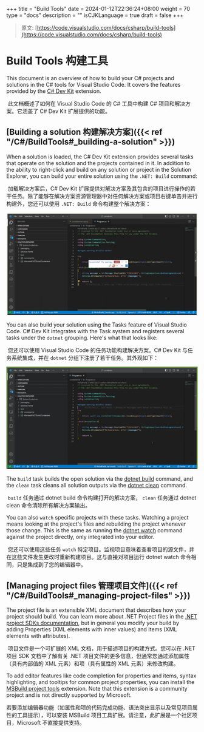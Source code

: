 +++
title = "Build Tools"
date = 2024-01-12T22:36:24+08:00
weight = 70
type = "docs"
description = ""
isCJKLanguage = true
draft = false
+++

> 原文: [https://code.visualstudio.com/docs/csharp/build-tools](https://code.visualstudio.com/docs/csharp/build-tools)

# Build Tools 构建工具



This document is an overview of how to build your C# projects and solutions in the C# tools for Visual Studio Code. It covers the features provided by the [C# Dev Kit](https://marketplace.visualstudio.com/items?itemName=ms-dotnettools.csdevkit) extension.

​​​	此文档概述了如何在 Visual Studio Code 的 C# 工具中构建 C# 项目和解决方案。它涵盖了 C# Dev Kit 扩展提供的功能。

## [Building a solution 构建解决方案]({{< ref "/C#/BuildTools#_building-a-solution" >}})

When a solution is loaded, the C# Dev Kit extension provides several tasks that operate on the solution and the projects contained in it. In addition to the ability to right-click and build on any solution or project in the Solution Explorer, you can build your entire solution using the `.NET: Build` command:

​​​	加载解决方案后，C# Dev Kit 扩展提供对解决方案及其包含的项目进行操作的若干任务。除了能够在解决方案资源管理器中对任何解决方案或项目右键单击并进行构建外，您还可以使用 `.NET: Build` 命令构建整个解决方案：

![Choosing the .NET:Build command](./BuildTools_img/net-build-command.gif)

You can also build your solution using the Tasks feature of Visual Studio Code. C# Dev Kit integrates with the Task system and registers several tasks under the `dotnet` grouping. Here's what that looks like:

​​​	您还可以使用 Visual Studio Code 的任务功能构建解决方案。C# Dev Kit 与任务系统集成，并在 `dotnet` 分组下注册了若干任务。其外观如下：

![Showing the  task grouping here](./BuildTools_img/show-dotnet-tasks.gif)

The `build` task builds the open solution via the [dotnet build](https://learn.microsoft.com/dotnet/core/tools/dotnet-build) command, and the `clean` task cleans all solution outputs via the [dotnet clean](https://learn.microsoft.com/dotnet/core/tools/dotnet-clean) command.

​​​	 `build` 任务通过 dotnet build 命令构建打开的解决方案， `clean` 任务通过 dotnet clean 命令清除所有解决方案输出。

You can also `watch` specific projects with these tasks. Watching a project means looking at the project's files and rebuilding the project whenever those change. This is the same as running the [dotnet watch](https://learn.microsoft.com/dotnet/core/tools/dotnet-watch) command against the project directly, only integrated into your editor.

​​​	您还可以使用这些任务 `watch` 特定项目。监视项目意味着查看项目的源文件，并在这些文件发生更改时重新构建项目。这与直接对项目运行 dotnet watch 命令相同，只是集成到了您的编辑器中。

## [Managing project files 管理项目文件]({{< ref "/C#/BuildTools#_managing-project-files" >}})

The project file is an extensible XML document that describes how your project should build. You can learn more about .NET Project files in the [.NET project SDKs documentation](https://learn.microsoft.com/dotnet/core/project-sdk/overview), but in general you modify your build by adding Properties (XML elements with inner values) and Items (XML elements with attributes).

​​​	项目文件是一个可扩展的 XML 文档，用于描述项目的构建方式。您可以在 .NET 项目 SDK 文档中了解有关 .NET 项目文件的更多信息，但通常您通过添加属性（具有内部值的 XML 元素）和项（具有属性的 XML 元素）来修改构建。

To add editor features like code completion for properties and items, syntax highlighting, and tooltips for common project properties, you can install the [MSBuild project tools](https://marketplace.visualstudio.com/items?itemName=tintoy.msbuild-project-tools) extension. Note that this extension is a community project and is not directly supported by Microsoft.

​​​	若要添加编辑器功能（如属性和项的代码完成功能、语法突出显示以及常见项目属性的工具提示），可以安装 MSBuild 项目工具扩展。请注意，此扩展是一个社区项目，Microsoft 不直接提供支持。
